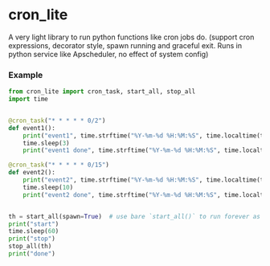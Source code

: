 # cron_lite
A very light library to run python functions like cron jobs do. (support cron expressions, decorator style, spawn running and graceful exit. Runs in python service like Apscheduler, no effect of system config)


### Example

```python
from cron_lite import cron_task, start_all, stop_all
import time


@cron_task("* * * * * 0/2")
def event1():
    print("event1", time.strftime("%Y-%m-%d %H:%M:%S", time.localtime(time.time())))
    time.sleep(3)
    print("event1 done", time.strftime("%Y-%m-%d %H:%M:%S", time.localtime(time.time())))

@cron_task("* * * * * 0/15")
def event2():
    print("event2", time.strftime("%Y-%m-%d %H:%M:%S", time.localtime(time.time())))
    time.sleep(10)
    print("event2 done", time.strftime("%Y-%m-%d %H:%M:%S", time.localtime(time.time())))


th = start_all(spawn=True)  # use bare `start_all()` to run forever as a service
print("start")
time.sleep(60)
print("stop")
stop_all(th)
print("done")
```
